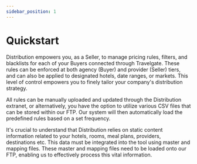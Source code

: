 ```yaml
---
sidebar_position: 1
---
```


# Quickstart

Distribution empowers you, as a Seller, to manage pricing rules, filters, and blacklists for each of your Buyers connected through Travelgate. These rules can be enforced at both agency (Buyer) and provider (Seller) tiers, and can also be applied to designated hotels, date ranges, or markets. This level of control empowers you to finely tailor your company's distribution strategy.

All rules can be manually uploaded and updated through the Distribution extranet, or alternatively, you have the option to utilize various CSV files that can be stored within our FTP. Our system will then automatically load the predefined rules based on a set frequency.

It's crucial to understand that Distribution relies on static content information related to your hotels, rooms, meal plans, providers, destinations etc. This data must be integrated into the tool using master and mapping files. These master and mapping files need to be loaded onto our FTP, enabling us to effectively process this vital information.